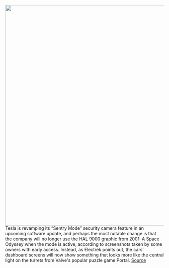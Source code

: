 <img src='https://cdn.vox-cdn.com/thumbor/PSZexti1EYJPTeBiN3vmhM2dtGA=/0x0:1810x1002/1200x800/filters:focal(761x357:1049x645)/cdn.vox-cdn.com/uploads/chorus_image/image/66617344/Screen_Shot_2020_04_07_at_1.20.27_PM.0.png' width='700px' /><br/>
Tesla is revamping its “Sentry Mode” security camera feature in an upcoming software update, and perhaps the most notable change is that the company will no longer use the HAL 9000 graphic from 2001: A Space Odyssey when the mode is active, according to screenshots taken by some owners with early access. Instead, as Electrek points out, the cars' dashboard screens will now show something that looks more like the central light on the turrets from Valve's popular puzzle game Portal.
<a href='https://www.theverge.com/2020/4/7/21212016/tesla-sentry-mode-hal-9000-graphic-software-update'> Source <a/>